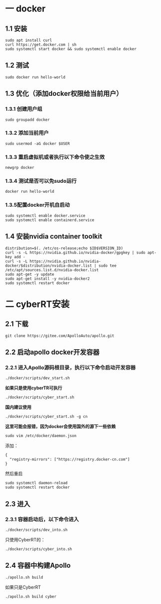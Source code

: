 # 一 docker
## 1.1 安装
```
sudo apt install curl
curl https://get.docker.com | sh
sudo systemctl start docker && sudo systemctl enable docker
```

## 1.2 测试
```
sudo docker run hello-world
```

## 1.3 优化（添加docker权限给当前用户）
### 1.3.1 创建用户组
```
sudo groupadd docker
```
### 1.3.2 添加当前用户
```
sudo usermod -aG docker $USER
```
### 1.3.3 重启虚拟机或者执行以下命令使之生效
```
newgrp docker
```
### 1.3.4 测试是否可以免sudo运行
```
docker run hello-world
```
### 1.3.5配置docker开机自启动
```
sudo systemctl enable docker.service
sudo systemctl enable containerd.service
```

## 1.4 安装nvidia container toolkit
```
distribution=$(. /etc/os-release;echo $ID$VERSION_ID)
curl -s -L https://nvidia.github.io/nvidia-docker/gpgkey | sudo apt-key add -
curl -s -L https://nvidia.github.io/nvidia-docker/$distribution/nvidia-docker.list | sudo tee /etc/apt/sources.list.d/nvidia-docker.list
sudo apt-get -y update
sudo apt-get install -y nvidia-docker2
sudo systemctl restart docker
```

# 二 cyberRT安装
## 2.1 下载
```
git clone https://gitee.com/ApolloAuto/apollo.git
```

## 2.2 启动apollo docker开发容器
### 2.2.1 进入Apollo源码根目录，执行以下命令启动开发容器
```
./docker/scripts/dev_start.sh
```
**如果只是使用cyberTR可执行**
```
./docker/scripts/cyber_start.sh
```
**国内建议使用**
```
./docker/scripts/cyber_start.sh -g cn
```
**这里可能会报错，因为docker会使用国外的源下一些依赖**
```
sudo vim /etc/docker/daemon.json
```
添加：
```
{
  "registry-mirrors": ["https://registry.docker-cn.com"]
}
```
然后重启
```
sudo systemctl daemon-reload
sudo systemctl restart docker
```

## 2.3 进入
### 2.3.1 容器启动后，以下命令进入
```
./docker/scripts/dev_into.sh
```
只使用CyberRT的：
```
./docker/scripts/cyber_into.sh
```

## 2.4 容器中构建Apollo
```
./apollo.sh build
```
如果只是CyberRT
```
./apollo.sh build cyber
```
